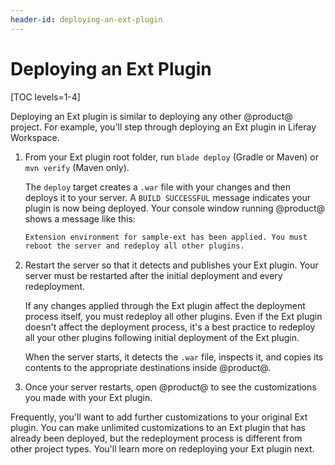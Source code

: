 ```yaml
---
header-id: deploying-an-ext-plugin
---
```


# Deploying an Ext Plugin

[TOC levels=1-4]

Deploying an Ext plugin is similar to deploying any other @product@ project. For
example, you'll step through deploying an Ext plugin in Liferay Workspace.

1.  From your Ext plugin root folder, run `blade deploy` (Gradle or Maven) or
    `mvn verify` (Maven only).

    The `deploy` target creates a `.war` file with your changes and then deploys
    it to your server. A `BUILD SUCCESSFUL` message indicates your plugin is now
    being deployed. Your console window running @product@ shows a message like
    this:

    ```bash
    Extension environment for sample-ext has been applied. You must
    reboot the server and redeploy all other plugins.
    ```

2.  Restart the server so that it detects and publishes your Ext plugin. Your
    server must be restarted after the initial deployment and every
    redeployment.

    If any changes applied through the Ext plugin affect the deployment process
    itself, you must redeploy all other plugins. Even if the Ext plugin doesn't
    affect the deployment process, it's a best practice to redeploy all your
    other plugins following initial deployment of the Ext plugin. 

    When the server starts, it detects the `.war` file, inspects it, and copies
    its contents to the appropriate destinations inside @product@.

3.  Once your server restarts, open @product@ to see the customizations you
    made with your Ext plugin.

Frequently, you'll want to add further customizations to your original Ext
plugin. You can make unlimited customizations to an Ext plugin that has already
been deployed, but the redeployment process is different from other project
types. You'll learn more on redeploying your Ext plugin next.
